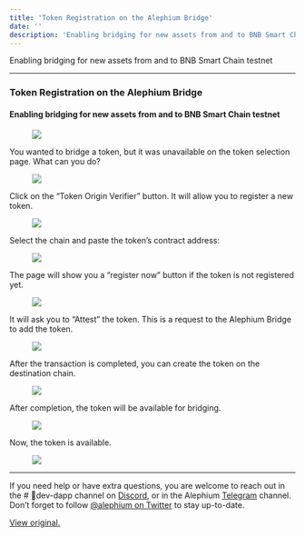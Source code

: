 ```yaml
---
title: 'Token Registration on the Alephium Bridge'
date: ''
description: 'Enabling bridging for new assets from and to BNB Smart Chain testnet'
---
```


Enabling bridging for new assets from and to BNB Smart Chain testnet

---

### Token Registration on the Alephium Bridge

#### Enabling bridging for new assets from and to BNB Smart Chain testnet

<figure id="17a4" class="graf graf--figure graf-after--h4">
<img src="https://cdn-images-1.medium.com/max/800/0*47VCp92ucmNGeCMC.png" class="graf-image" data-image-id="0*47VCp92ucmNGeCMC.png" />
</figure>

You wanted to bridge a token, but it was unavailable on the token selection page. What can you do?

<figure id="095d" class="graf graf--figure graf-after--p">
<img src="https://cdn-images-1.medium.com/max/800/1*kdHtUg7vglTiu8aC-S3QtQ.png" class="graf-image" data-image-id="1*kdHtUg7vglTiu8aC-S3QtQ.png" data-width="1402" data-height="912" />
</figure>

Click on the “Token Origin Verifier” button. It will allow you to register a new token.

<figure id="eea5" class="graf graf--figure graf-after--p">
<img src="https://cdn-images-1.medium.com/max/800/1*RyH410_tAelEkSdNaleQ2w.png" class="graf-image" data-image-id="1*RyH410_tAelEkSdNaleQ2w.png" data-width="1262" data-height="947" />
</figure>

Select the chain and paste the token’s contract address:

<figure id="2e1c" class="graf graf--figure graf-after--p">
<img src="https://cdn-images-1.medium.com/max/800/1*mgv7EzMeXGit_R5r5KHJgA.png" class="graf-image" data-image-id="1*mgv7EzMeXGit_R5r5KHJgA.png" data-width="998" data-height="762" />
</figure>

The page will show you a “register now” button if the token is not registered yet.

<figure id="b528" class="graf graf--figure graf-after--p">
<img src="https://cdn-images-1.medium.com/max/800/1*rDEsw_y_ZxR8HqEuBETs_g.png" class="graf-image" data-image-id="1*rDEsw_y_ZxR8HqEuBETs_g.png" data-width="780" data-height="978" />
</figure>

It will ask you to “Attest” the token. This is a request to the Alephium Bridge to add the token.

<figure id="24fa" class="graf graf--figure graf-after--p">
<img src="https://cdn-images-1.medium.com/max/800/1*NVfFv3ndTXR2Gf-cOA2aqw.png" class="graf-image" data-image-id="1*NVfFv3ndTXR2Gf-cOA2aqw.png" data-width="1236" data-height="950" />
</figure>

After the transaction is completed, you can create the token on the destination chain.

<figure id="05e0" class="graf graf--figure graf-after--p">
<img src="https://cdn-images-1.medium.com/max/800/1*r6byjjnJYWGNvHx98cosXQ.png" class="graf-image" data-image-id="1*r6byjjnJYWGNvHx98cosXQ.png" data-width="1137" data-height="971" />
</figure>

After completion, the token will be available for bridging.

<figure id="ae85" class="graf graf--figure graf-after--p">
<img src="https://cdn-images-1.medium.com/max/800/1*RnIQT-NGqfhshNYLZ-zuPQ.png" class="graf-image" data-image-id="1*RnIQT-NGqfhshNYLZ-zuPQ.png" data-width="987" data-height="974" />
</figure>

Now, the token is available.

<figure id="81f2" class="graf graf--figure graf-after--p graf--trailing">
<img src="https://cdn-images-1.medium.com/max/800/1*A62BsTG-xNtzeTbd0Ol27Q.png" class="graf-image" data-image-id="1*A62BsTG-xNtzeTbd0Ol27Q.png" data-width="961" data-height="946" />
</figure>

---

If you need help or have extra questions, you are welcome to reach out in the \# 🎨dev-dapp channel on <a href="https://alephium.org/discord/" class="markup--anchor markup--p-anchor" data-href="https://alephium.org/discord/" rel="noopener ugc nofollow noopener noopener" target="_blank">Discord</a>, or in the Alephium <a href="https://t.me/alephiumgroup" class="markup--anchor markup--p-anchor" data-href="https://t.me/alephiumgroup" rel="noopener ugc nofollow noopener noopener" target="_blank">Telegram</a> channel. Don’t forget to follow <a href="https://twitter.com/alephium" class="markup--anchor markup--p-anchor" data-href="https://twitter.com/alephium" rel="noopener ugc nofollow noopener noopener" target="_blank">@alephium on Twitter</a> to stay up-to-date.

[View original.](https://medium.com/p/d849e8685c1b)
